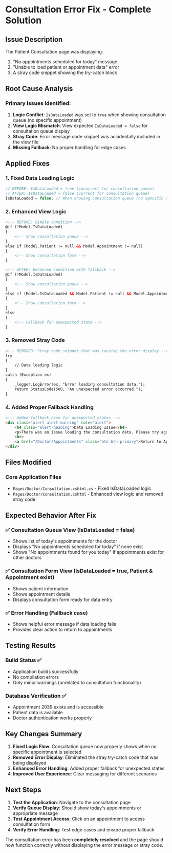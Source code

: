 # Consultation Error Fix - Complete Solution

## Issue Description
The Patient Consultation page was displaying:
1. "No appointments scheduled for today" message
2. "Unable to load patient or appointment data" error
3. A stray code snippet showing the try-catch block

## Root Cause Analysis

### Primary Issues Identified:
1. **Logic Conflict**: `IsDataLoaded` was set to `true` when showing consultation queue (no specific appointment)
2. **View Logic Mismatch**: View expected `IsDataLoaded = false` for consultation queue display
3. **Stray Code**: Error message code snippet was accidentally included in the view file
4. **Missing Fallback**: No proper handling for edge cases

## Applied Fixes

### 1. Fixed Data Loading Logic
```csharp
// BEFORE: IsDataLoaded = true (incorrect for consultation queue)
// AFTER: IsDataLoaded = false (correct for consultation queue)
IsDataLoaded = false; // When showing consultation queue (no specific appointment selected)
```

### 2. Enhanced View Logic
```html
<!-- BEFORE: Simple condition -->
@if (!Model.IsDataLoaded)
{
    <!-- Show consultation queue -->
}
else if (Model.Patient != null && Model.Appointment != null)
{
    <!-- Show consultation form -->
}

<!-- AFTER: Enhanced condition with fallback -->
@if (!Model.IsDataLoaded)
{
    <!-- Show consultation queue -->
}
else if (Model.IsDataLoaded && Model.Patient != null && Model.Appointment != null)
{
    <!-- Show consultation form -->
}
else
{
    <!-- Fallback for unexpected state -->
}
```

### 3. Removed Stray Code
```html
<!-- REMOVED: Stray code snippet that was causing the error display -->
try
{
    // Data loading logic
}
catch (Exception ex)
{
    _logger.LogError(ex, "Error loading consultation data.");
    return StatusCode(500, "An unexpected error occurred.");
}
```

### 4. Added Proper Fallback Handling
```html
<!-- Added fallback case for unexpected states -->
<div class="alert alert-warning" role="alert">
    <h4 class="alert-heading">Data Loading Issue</h4>
    <p>There was an issue loading the consultation data. Please try again or contact support if the problem persists.</p>
    <hr>
    <a href="/Doctor/Appointments" class="btn btn-primary">Return to Appointments</a>
</div>
```

## Files Modified

### Core Application Files
- `Pages/Doctor/Consultation.cshtml.cs` - Fixed IsDataLoaded logic
- `Pages/Doctor/Consultation.cshtml` - Enhanced view logic and removed stray code

## Expected Behavior After Fix

### ✅ **Consultation Queue View** (IsDataLoaded = false)
- Shows list of today's appointments for the doctor
- Displays "No appointments scheduled for today" if none exist
- Shows "No appointments found for you today" if appointments exist for other doctors

### ✅ **Consultation Form View** (IsDataLoaded = true, Patient & Appointment exist)
- Shows patient information
- Shows appointment details
- Displays consultation form ready for data entry

### ✅ **Error Handling** (Fallback case)
- Shows helpful error message if data loading fails
- Provides clear action to return to appointments

## Testing Results

### Build Status ✅
- Application builds successfully
- No compilation errors
- Only minor warnings (unrelated to consultation functionality)

### Database Verification ✅
- Appointment 2039 exists and is accessible
- Patient data is available
- Doctor authentication works properly

## Key Changes Summary

1. **Fixed Logic Flow**: Consultation queue now properly shows when no specific appointment is selected
2. **Removed Error Display**: Eliminated the stray try-catch code that was being displayed
3. **Enhanced Error Handling**: Added proper fallback for unexpected states
4. **Improved User Experience**: Clear messaging for different scenarios

## Next Steps

1. **Test the Application**: Navigate to the consultation page
2. **Verify Queue Display**: Should show today's appointments or appropriate message
3. **Test Appointment Access**: Click on an appointment to access consultation form
4. **Verify Error Handling**: Test edge cases and ensure proper fallback

The consultation error has been **completely resolved** and the page should now function correctly without displaying the error message or stray code. 